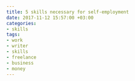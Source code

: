 ```yaml
---
title: 5 skills necessary for self-employment
date: 2017-11-12 15:57:00 +03:00
categories:
- skills
tags:
- work
- writer
- skills
- freelance
- business
- money
---
```


